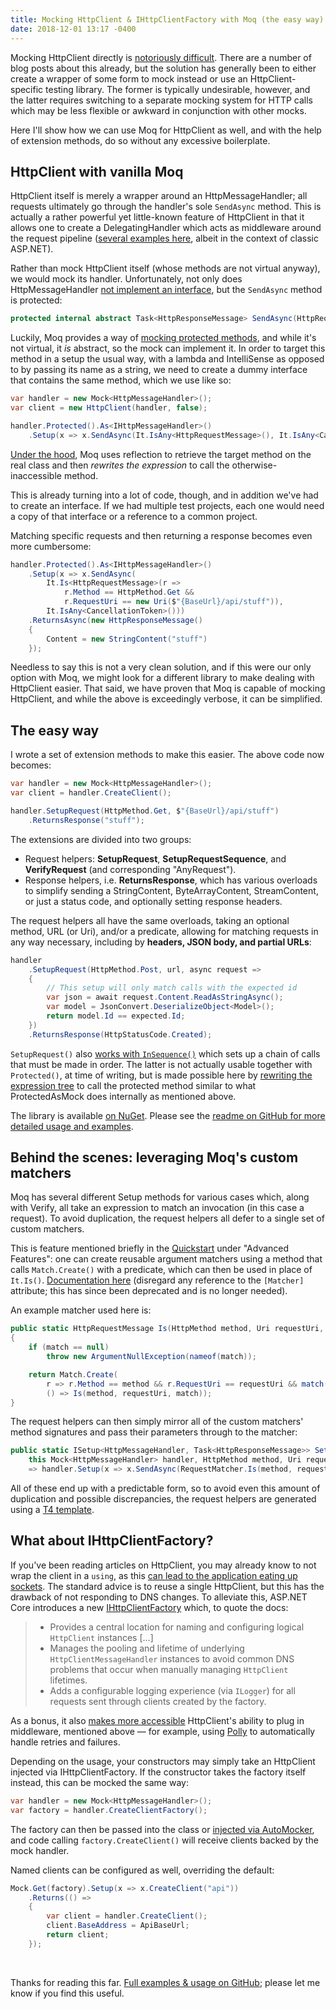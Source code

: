 ```yaml
---
title: Mocking HttpClient & IHttpClientFactory with Moq (the easy way)
date: 2018-12-01 13:17 -0400
---
```


Mocking HttpClient directly is [notoriously difficult](https://github.com/dotnet/corefx/issues/1624). There are a number of blog posts about this already, but the solution has generally been to either create a wrapper of some form to mock instead or use an HttpClient-specific testing library. The former is typically undesirable, however, and the latter requires switching to a separate mocking system for HTTP calls which may be less flexible or awkward in conjunction with other mocks.

Here I'll show how we can use Moq for HttpClient as well, and with the help of extension methods, do so without any excessive boilerplate.

<!-- end -->

## HttpClient with vanilla Moq

HttpClient itself is merely a wrapper around an HttpMessageHandler; all requests ultimately go through the handler's sole `SendAsync` method. This is actually a rather powerful yet little-known feature of HttpClient in that it allows one to create a DelegatingHandler which acts as middleware around the request pipeline ([several examples here](https://docs.microsoft.com/en-us/aspnet/web-api/overview/advanced/http-message-handlers), albeit in the context of classic ASP.NET).

Rather than mock HttpClient itself (whose methods are not virtual anyway), we would mock its handler. Unfortunately, not only does HttpMessageHandler [not implement an interface](https://source.dot.net/#System.Net.Http/System/Net/Http/HttpMessageHandler.cs), but the `SendAsync` method is protected:

```csharp
protected internal abstract Task<HttpResponseMessage> SendAsync(HttpRequestMessage request, CancellationToken cancellationToken);
```

Luckily, Moq provides a way of [mocking protected methods](https://github.com/Moq/moq4/wiki/Quickstart#miscellaneous), and while it's not virtual, it _is_ abstract, so the mock can implement it. In order to target this method in a setup the usual way, with a lambda and IntelliSense as opposed to by passing its name as a string, we need to create a dummy interface that contains the same method, which we use like so:

```csharp
var handler = new Mock<HttpMessageHandler>();
var client = new HttpClient(handler, false);

handler.Protected().As<IHttpMessageHandler>()
    .Setup(x => x.SendAsync(It.IsAny<HttpRequestMessage>(), It.IsAny<CancellationToken>()));
```

[Under the hood](https://github.com/moq/moq4/blob/v4.10.0/src/Moq/Protected/ProtectedAsMock.cs#L184), Moq uses reflection to retrieve the target method on the real class and then _rewrites the expression_ to call the otherwise-inaccessible method.

This is already turning into a lot of code, though, and in addition we've had to create an interface. If we had multiple test projects, each one would need a copy of that interface or a reference to a common project.

Matching specific requests and then returning a response becomes even more cumbersome:

```csharp
handler.Protected().As<IHttpMessageHandler>()
    .Setup(x => x.SendAsync(
        It.Is<HttpRequestMessage>(r =>
            r.Method == HttpMethod.Get &&
            r.RequestUri == new Uri($"{BaseUrl}/api/stuff")),
        It.IsAny<CancellationToken>()))
    .ReturnsAsync(new HttpResponseMessage()
    {
        Content = new StringContent("stuff")
    });
```

Needless to say this is not a very clean solution, and if this were our only option with Moq, we might look for a different library to make dealing with HttpClient easier. That said, we have proven that Moq is capable of mocking HttpClient, and while the above is exceedingly verbose, it can be simplified.

## The easy way

I wrote a set of extension methods to make this easier. The above code now becomes:

```csharp
var handler = new Mock<HttpMessageHandler>();
var client = handler.CreateClient();

handler.SetupRequest(HttpMethod.Get, $"{BaseUrl}/api/stuff")
    .ReturnsResponse("stuff");
```

The extensions are divided into two groups:

- Request helpers: **SetupRequest**, **SetupRequestSequence**, and **VerifyRequest** (and corresponding "AnyRequest").
- Response helpers, i.e. **ReturnsResponse**, which has various overloads to simplify sending a StringContent, ByteArrayContent, StreamContent, or just a status code, and optionally setting response headers.

The request helpers all have the same overloads, taking an optional method, URL (or Uri), and/or a predicate, allowing for matching requests in any way necessary, including by **headers, JSON body, and partial URLs**:

```csharp
handler
    .SetupRequest(HttpMethod.Post, url, async request =>
    {
        // This setup will only match calls with the expected id
        var json = await request.Content.ReadAsStringAsync();
        var model = JsonConvert.DeserializeObject<Model>();
        return model.Id == expected.Id;
    })
    .ReturnsResponse(HttpStatusCode.Created);
```

`SetupRequest()` also [works with `InSequence()`](https://github.com/maxkagamine/Moq.Contrib.HttpClient/blob/master/test/Moq.Contrib.HttpClient.Test/SequenceExtensionsTests.cs) which sets up a chain of calls that must be made in order. The latter is not actually usable together with `Protected()`, at time of writing, but is made possible here by [rewriting the expression tree](https://github.com/maxkagamine/Moq.Contrib.HttpClient/blob/master/src/Moq.Contrib.HttpClient/MockHttpMessageHandlerExtensions.cs#L96-L148) to call the protected method similar to what ProtectedAsMock does internally as mentioned above.

The library is available [on NuGet](https://www.nuget.org/packages/Moq.Contrib.HttpClient/). Please see the [readme on GitHub for more detailed usage and examples](https://github.com/maxkagamine/Moq.Contrib.HttpClient).

## Behind the scenes: leveraging Moq's custom matchers

Moq has several different Setup methods for various cases which, along with Verify, all take an expression to match an invocation (in this case a request). To avoid duplication, the request helpers all defer to a single set of custom matchers.

This is feature mentioned briefly in the [Quickstart](https://github.com/Moq/moq4/wiki/Quickstart#advanced-features) under "Advanced Features": one can create reusable argument matchers using a method that calls `Match.Create()` with a predicate, which can then be used in place of `It.Is()`. [Documentation here](http://www.nudoq.org/#!/Packages/Moq/Moq/Match\(T\)) (disregard any reference to the `[Matcher]` attribute; this has since been deprecated and is no longer needed).

An example matcher used here is:

```csharp
public static HttpRequestMessage Is(HttpMethod method, Uri requestUri, Predicate<HttpRequestMessage> match)
{
    if (match == null)
        throw new ArgumentNullException(nameof(match));

    return Match.Create(
        r => r.Method == method && r.RequestUri == requestUri && match(r),
        () => Is(method, requestUri, match));
}
```

The request helpers can then simply mirror all of the custom matchers' method signatures and pass their parameters through to the matcher:

```csharp
public static ISetup<HttpMessageHandler, Task<HttpResponseMessage>> SetupRequest(
    this Mock<HttpMessageHandler> handler, HttpMethod method, Uri requestUri, Predicate<HttpRequestMessage> match)
    => handler.Setup(x => x.SendAsync(RequestMatcher.Is(method, requestUri, match), It.IsAny<CancellationToken>()));
```

All of these end up with a predictable form, so to avoid even this amount of duplication and possible discrepancies, the request helpers are generated using a [T4 template](https://docs.microsoft.com/en-us/visualstudio/modeling/code-generation-and-t4-text-templates). <!--[Scripty](https://github.com/daveaglick/Scripty/), which uses Roslyn CSX scripts for code generation as an alternative to the old-school [T4 templates](https://docs.microsoft.com/en-us/visualstudio/modeling/code-generation-and-t4-text-templates).-->

## What about IHttpClientFactory?

If you've been reading articles on HttpClient, you may already know to not wrap the client in a `using`, as this [can lead to the application eating up sockets](https://aspnetmonsters.com/2016/08/2016-08-27-httpclientwrong/). The standard advice is to reuse a single HttpClient, but this has the drawback of not responding to DNS changes. To alleviate this, ASP.NET Core introduces a new [IHttpClientFactory](https://docs.microsoft.com/en-us/aspnet/core/fundamentals/http-requests) which, to quote the docs:

> - Provides a central location for naming and configuring logical `HttpClient` instances \[...]
> - Manages the pooling and lifetime of underlying `HttpClientMessageHandler` instances to avoid common DNS problems that occur when manually managing `HttpClient` lifetimes.
> - Adds a configurable logging experience (via `ILogger`) for all requests sent through clients created by the factory.

As a bonus, it also [makes more accessible](https://docs.microsoft.com/en-us/aspnet/core/fundamentals/http-requests#outgoing-request-middleware) HttpClient's ability to plug in middleware, mentioned above &mdash; for example, using [Polly](https://github.com/App-vNext/Polly#polly) to automatically handle retries and failures.

Depending on the usage, your constructors may simply take an HttpClient injected via IHttpClientFactory. If the constructor takes the factory itself instead, this can be mocked the same way:

```csharp
var handler = new Mock<HttpMessageHandler>();
var factory = handler.CreateClientFactory();
```

The factory can then be passed into the class or [injected via AutoMocker](https://github.com/moq/Moq.AutoMocker), and code calling `factory.CreateClient()` will receive clients backed by the mock handler.

Named clients can be configured as well, overriding the default:

```csharp
Mock.Get(factory).Setup(x => x.CreateClient("api"))
    .Returns(() =>
    {
        var client = handler.CreateClient();
        client.BaseAddress = ApiBaseUrl;
        return client;
    });
```

&nbsp;

Thanks for reading this far. [Full examples & usage on GitHub](https://github.com/maxkagamine/Moq.Contrib.HttpClient); please let me know if you find this useful.
